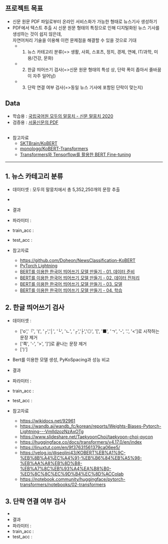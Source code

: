 ## 프로젝트 목표
+ 신문 원문 PDF 파일로부터 온라인 서비스화가 가능한 형태로 뉴스기사 생성하기
+ PDF에서 텍스트 추출 시 신문 원문 형태의 특징으로 인해 디지털화된 뉴스 기사를 생성하는 것이 쉽지 않은데,  
 자연어처리 기술을 이용해 이런 문제점을 해결할 수 있을 것으로 기대
  + 1. 뉴스 카테고리 분류(=> 생활, 사회, 스포츠, 정치, 경제, 연예, IT/과학, 미용/건강, 문화)
  + 2. 한글 띄어쓰기 검사(=>신문 원문 형태의 특성 상, 단락 폭이 좁아서 줄바꿈이 자주 일어남)
  + 3. 단락 연결 여부 검사(=>동일 뉴스 기사에 포함된 단락이 맞는지)



## Data
+ 학습용 : [국립국어원 모두의 말뭉치 - 신문 말뭉치 2020](https://corpus.korean.go.kr/)
+ 검증용 : [서울신문의 PDF](https://github.com/yeonok93/CP2/files/8357499/01100611.20170102000010100.PDF)


##
+ 참고자료
  + [SKTBrain/KoBERT](https://github.com/SKTBrain/KoBERT/)
  + [monologg/KoBERT-Transformers](https://github.com/monologg/KoBERT-Transformers)
  + [Transformers와 Tensorflow를 활용한 BERT Fine-tuning](https://velog.io/@jaehyeong/Fine-tuning-Bert-using-Transformers-and-TensorFlow)
-----

## 1. 뉴스 카테고리 분류
+ 데이터셋 : 모두의 말뭉치에서 총 5,352,250개의 문장 추출
+  
+ 결과
 + 파라미터 :
 + train_acc :
 + test_acc :

+ 참고자료
  + https://github.com/Doheon/NewsClassification-KoBERT
  + [PyTorch Lightning](https://pytorch-lightning.readthedocs.io/en/latest/)
  + [BERT를 이용한 한국어 띄어쓰기 모델 만들기 - 01. 데이터 준비](https://bhchoi.github.io/post/nlp/dev/bert_korean_spacing_01/)
  + [BERT를 이용한 한국어 띄어쓰기 모델 만들기 - 02. 데이터 전처리](https://bhchoi.github.io/post/nlp/dev/bert_korean_spacing_02/)
  + [BERT를 이용한 한국어 띄어쓰기 모델 만들기 - 03. 모델](https://bhchoi.github.io/post/nlp/dev/bert_korean_spacing_03/)
  + [BERT를 이용한 한국어 띄어쓰기 모델 만들기 - 04. 학습](https://bhchoi.github.io/post/nlp/dev/bert_korean_spacing_04/)

## 2. 한글 띄어쓰기 검사
+ 데이터셋 : 
  + ['o','『', '(', '┌','│', '└', 'ㄴ', '┌','├','◎', '[', '■', 'ㄱ', '-', '.', '<']로 시작하는 문장 제거
  + ['쪽', '-', '>', ']']로 끝나는 문장 제거
  + [')']
+ Bert를 이용한 모델 생성, PyKoSpacing과 성능 비교
+ 결과
 + 파라미터 :
 + train_acc :
 + test_acc :

+ 참고자료
  + https://wikidocs.net/92961
  + https://wandb.ai/wandb_fc/korean/reports/Weights-Biases-Pytorch-Lightning---VmlldzozNzAxOTg
  + https://www.slideshare.net/TaekyoonChoi/taekyoon-choi-pycon
  + https://huggingface.co/docs/transformers/v4.17.0/en/index
  + https://linuxtut.com/en/9f37631561379ca06ee5/
  + https://velog.io/@seolini43/KOBERT%EB%A1%9C-%EB%8B%A4%EC%A4%91-%EB%B6%84%EB%A5%98-%EB%AA%A8%EB%8D%B8-%EB%A7%8C%EB%93%A4%EA%B8%B0-%ED%8C%8C%EC%9D%B4%EC%8D%ACColab
  + https://notebook.community/huggingface/pytorch-transformers/notebooks/02-transformers

## 3. 단락 연결 여부 검사 
+
+ 결과
 + 파라미터 :
 + train_acc :
 + test_acc :
